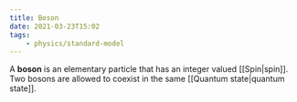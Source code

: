 ```yaml
---
title: Boson
date: 2021-03-23T15:02
tags:
    - physics/standard-model
---
```


A **boson** is an elementary particle that has an integer valued [[Spin|spin]]. Two bosons are allowed to coexist in the same [[Quantum state|quantum state]].
